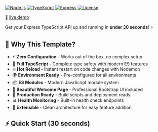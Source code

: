[![Node.js](https://img.shields.io/badge/Node.js-18%2B-green.svg)](https://nodejs.org/)
[![TypeScript](https://img.shields.io/badge/TypeScript-5.0%2B-blue.svg)](https://www.typescriptlang.org/)
[![Express](https://img.shields.io/badge/Express-5.0%2B-lightgrey.svg)](https://expressjs.com/)
[![License](https://img.shields.io/badge/License-ISC-yellow.svg)](LICENSE)

🚀 [live demo](https://expressapi-8ffj.onrender.com/)

Get your Express TypeScript API up and running in **under 30 seconds**! ⚡

## 🎯 Why This Template?

- ⚡ **Zero Configuration** - Works out of the box, no complex setup
- 🔧 **Full TypeScript** - Complete type safety with modern ES features
- 🔥 **Hot Reload** - Instant restart on code changes with Nodemon
- 🌍 **Environment Ready** - Pre-configured for all environments
- 📦 **ES Modules** - Modern JavaScript module system
- 🎨 **Beautiful Welcome Page** - Professional Bootstrap UI included
- 🚀 **Production Ready** - Build scripts and deployment ready
- 📊 **Health Monitoring** - Built-in health check endpoints
- 🧩 **Extensible** - Clean architecture for easy feature addition

## ⚡ Quick Start (30 seconds)

